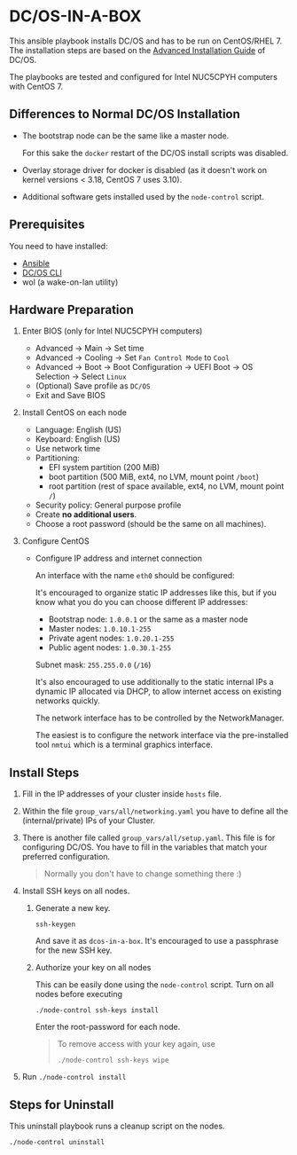 # DC/OS-IN-A-BOX

This ansible playbook installs DC/OS and has to be run on CentOS/RHEL 7. The
installation steps are based on the
[Advanced Installation Guide](https://dcos.io/docs/latest/administration/installing/custom/advanced/)
of DC/OS.

The playbooks are tested and configured for Intel NUC5CPYH computers with
CentOS 7.

## Differences to Normal DC/OS Installation

- The bootstrap node can be the same like a master node.

  For this sake the `docker` restart of the DC/OS install scripts was disabled.

- Overlay storage driver for docker is disabled (as it doesn't work on kernel
  versions < 3.18, CentOS 7 uses 3.10).

- Additional software gets installed used by the `node-control` script.

## Prerequisites

You need to have installed:

- [Ansible](https://www.ansible.com/)
- [DC/OS CLI](https://github.com/dcos/dcos-cli)
- wol (a wake-on-lan utility)

## Hardware Preparation

1. Enter BIOS (only for Intel NUC5CPYH computers)
   - Advanced -> Main -> Set time
   - Advanced -> Cooling -> Set `Fan Control Mode` to `Cool`
   - Advanced -> Boot -> Boot Configuration -> UEFI Boot -> OS Selection ->
     Select `Linux`
   - (Optional) Save profile as `DC/OS`
   - Exit and Save BIOS

2. Install CentOS on each node
   - Language: English (US)
   - Keyboard: English (US)
   - Use network time
   - Partitioning:
     - EFI system partition (200 MiB)
     - boot partition (500 MiB, ext4, no LVM, mount point `/boot`)
     - root partition (rest of space available, ext4, no LVM, mount point `/`)
   - Security policy: General purpose profile
   - Create **no additional users**.
   - Choose a root password (should be the same on all machines).

3. Configure CentOS
   - Configure IP address and internet connection

     An interface with the name `eth0` should be configured:

     It's encouraged to organize static IP addresses like this, but if you know
     what you do you can choose different IP addresses:

     - Bootstrap node: `1.0.0.1` or the same as a master node
     - Master nodes: `1.0.10.1-255`
     - Private agent nodes: `1.0.20.1-255`
     - Public agent nodes: `1.0.30.1-255`

     Subnet mask: `255.255.0.0` (`/16`)

     It's also encouraged to use additionally to the static internal IPs a
     dynamic IP allocated via DHCP, to allow internet access on existing
     networks quickly.

     The network interface has to be controlled by the NetworkManager.

     The easiest is to configure the network interface via the pre-installed
     tool `nmtui` which is a terminal graphics interface.

## Install Steps

1. Fill in the IP addresses of your cluster inside `hosts` file.

2. Within the file `group_vars/all/networking.yaml` you have to define all the
   (internal/private) IPs of your Cluster.

3. There is another file called `group_vars/all/setup.yaml`. This file is for
   configuring DC/OS. You have to fill in the variables that match your
   preferred configuration.

   > Normally you don't have to change something there :)

4. Install SSH keys on all nodes.

   1. Generate a new key.

      ```
      ssh-keygen
      ```

      And save it as `dcos-in-a-box`. It's encouraged to use a passphrase for
      the new SSH key.

   2. Authorize your key on all nodes

      This can be easily done using the `node-control` script. Turn on all nodes
      before executing

      ```
      ./node-control ssh-keys install
      ```

      Enter the root-password for each node.

      > To remove access with your key again, use
      >
      > ```
      > ./node-control ssh-keys wipe
      > ```

4. Run `./node-control install`

## Steps for Uninstall

This uninstall playbook runs a cleanup script on the nodes.

```
./node-control uninstall
```
